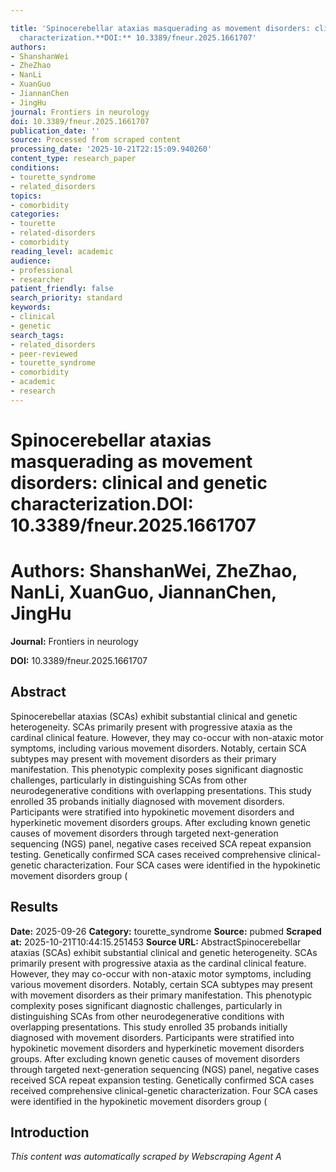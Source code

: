 ```yaml
---

title: 'Spinocerebellar ataxias masquerading as movement disorders: clinical and genetic
  characterization.**DOI:** 10.3389/fneur.2025.1661707'
authors:
- ShanshanWei
- ZheZhao
- NanLi
- XuanGuo
- JiannanChen
- JingHu
journal: Frontiers in neurology
doi: 10.3389/fneur.2025.1661707
publication_date: ''
source: Processed from scraped content
processing_date: '2025-10-21T22:15:09.940260'
content_type: research_paper
conditions:
- tourette_syndrome
- related_disorders
topics:
- comorbidity
categories:
- tourette
- related-disorders
- comorbidity
reading_level: academic
audience:
- professional
- researcher
patient_friendly: false
search_priority: standard
keywords:
- clinical
- genetic
search_tags:
- related_disorders
- peer-reviewed
- tourette_syndrome
- comorbidity
- academic
- research
---
```




# Spinocerebellar ataxias masquerading as movement disorders: clinical and genetic characterization.**DOI:** 10.3389/fneur.2025.1661707

# **Authors:** ShanshanWei, ZheZhao, NanLi, XuanGuo, JiannanChen, JingHu

**Journal:** Frontiers in neurology

**DOI:** 10.3389/fneur.2025.1661707

## Abstract

Spinocerebellar ataxias (SCAs) exhibit substantial clinical and genetic heterogeneity. SCAs primarily present with progressive ataxia as the cardinal clinical feature. However, they may co-occur with non-ataxic motor symptoms, including various movement disorders. Notably, certain SCA subtypes may present with movement disorders as their primary manifestation. This phenotypic complexity poses significant diagnostic challenges, particularly in distinguishing SCAs from other neurodegenerative conditions with overlapping presentations.
This study enrolled 35 probands initially diagnosed with movement disorders. Participants were stratified into hypokinetic movement disorders and hyperkinetic movement disorders groups. After excluding known genetic causes of movement disorders through targeted next-generation sequencing (NGS) panel, negative cases received SCA repeat expansion testing. Genetically confirmed SCA cases received comprehensive clinical-genetic characterization.
Four SCA cases were identified in the hypokinetic movement disorders group (
## Results

**Date:** 2025-09-26
**Category:** tourette_syndrome
**Source:** pubmed
**Scraped at:** 2025-10-21T10:44:15.251453
**Source URL:**  AbstractSpinocerebellar ataxias (SCAs) exhibit substantial clinical and genetic heterogeneity. SCAs primarily present with progressive ataxia as the cardinal clinical feature. However, they may co-occur with non-ataxic motor symptoms, including various movement disorders. Notably, certain SCA subtypes may present with movement disorders as their primary manifestation. This phenotypic complexity poses significant diagnostic challenges, particularly in distinguishing SCAs from other neurodegenerative conditions with overlapping presentations.
This study enrolled 35 probands initially diagnosed with movement disorders. Participants were stratified into hypokinetic movement disorders and hyperkinetic movement disorders groups. After excluding known genetic causes of movement disorders through targeted next-generation sequencing (NGS) panel, negative cases received SCA repeat expansion testing. Genetically confirmed SCA cases received comprehensive clinical-genetic characterization.
Four SCA cases were identified in the hypokinetic movement disorders group (
## Introduction
*This content was automatically scraped by Webscraping Agent A*
